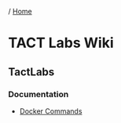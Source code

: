 / [Home](index.md)

# TACT Labs Wiki

## TactLabs

### Documentation

- [Docker Commands](docker-commands.md)

